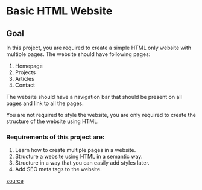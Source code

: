 # Basic HTML Website

## Goal

In this project, you are required to create a simple HTML only website with multiple pages. The website should have following pages:

1. Homepage
2. Projects
3. Articles
4. Contact

The website should have a navigation bar that should be present on all pages and link to all the pages.

You are not required to style the website, you are only required to create the structure of the website using HTML. 

### Requirements of this project are:

1. Learn how to create multiple pages in a website.
2. Structure a website using HTML in a semantic way.
3. Structure in a way that you can easily add styles later.
4. Add SEO meta tags to the website.

[source](https://roadmap.sh/projects/basic-html-website)
